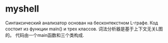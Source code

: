 # myshell
Синтаксический анализатор основан на бесконтекстном L-графе. 
Код состоит из функции main() и трех классов.
词法分析器是基于上下文无关L图的。
代码由一个main函数和三个类构成.
